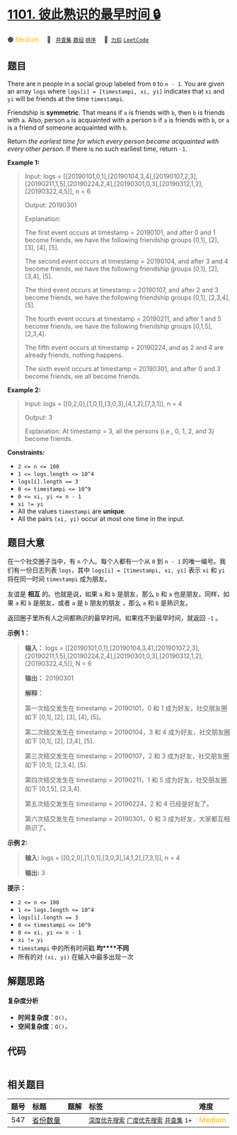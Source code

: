 # [1101. 彼此熟识的最早时间 🔒](https://2xiao.github.io/leetcode-js/problem/1101.html)

🟠 <font color=#ffb800>Medium</font>&emsp; 🔖&ensp; [`并查集`](/tag/union-find.md) [`数组`](/tag/array.md) [`排序`](/tag/sorting.md)&emsp; 🔗&ensp;[`力扣`](https://leetcode.cn/problems/the-earliest-moment-when-everyone-become-friends) [`LeetCode`](https://leetcode.com/problems/the-earliest-moment-when-everyone-become-friends)

## 题目

There are n people in a social group labeled from `0` to `n - 1`. You are
given an array `logs` where `logs[i] = [timestampi, xi, yi]` indicates that
`xi` and `yi` will be friends at the time `timestampi`.

Friendship is **symmetric**. That means if `a` is friends with `b`, then `b`
is friends with `a`. Also, person `a` is acquainted with a person `b` if `a`
is friends with `b`, or `a` is a friend of someone acquainted with `b`.

Return _the earliest time for which every person became acquainted with every
other person_. If there is no such earliest time, return `-1`.



**Example 1:**

> Input: logs = [[20190101,0,1],[20190104,3,4],[20190107,2,3],[20190211,1,5],[20190224,2,4],[20190301,0,3],[20190312,1,2],[20190322,4,5]], n = 6
> 
> Output: 20190301
> 
> Explanation: 
> 
> The first event occurs at timestamp = 20190101, and after 0 and 1 become friends, we have the following friendship groups [0,1], [2], [3], [4], [5].
> 
> The second event occurs at timestamp = 20190104, and after 3 and 4 become friends, we have the following friendship groups [0,1], [2], [3,4], [5].
> 
> The third event occurs at timestamp = 20190107, and after 2 and 3 become friends, we have the following friendship groups [0,1], [2,3,4], [5].
> 
> The fourth event occurs at timestamp = 20190211, and after 1 and 5 become friends, we have the following friendship groups [0,1,5], [2,3,4].
> 
> The fifth event occurs at timestamp = 20190224, and as 2 and 4 are already friends, nothing happens.
> 
> The sixth event occurs at timestamp = 20190301, and after 0 and 3 become friends, we all become friends.

**Example 2:**

> Input: logs = [[0,2,0],[1,0,1],[3,0,3],[4,1,2],[7,3,1]], n = 4
> 
> Output: 3
> 
> Explanation: At timestamp = 3, all the persons (i.e., 0, 1, 2, and 3) become friends.

**Constraints:**

  * `2 <= n <= 100`
  * `1 <= logs.length <= 10^4`
  * `logs[i].length == 3`
  * `0 <= timestampi <= 10^9`
  * `0 <= xi, yi <= n - 1`
  * `xi != yi`
  * All the values `timestampi` are **unique**.
  * All the pairs `(xi, yi)` occur at most one time in the input.


## 题目大意

在一个社交圈子当中，有 `n` 个人。每个人都有一个从 `0` 到 `n - 1` 的唯一编号。我们有一份日志列表 `logs`，其中 `logs[i] =
[timestampi, xi, yi]` 表示 `xi` 和 `yi` 将在同一时间 `timestampi` 成为朋友。

友谊是 **相互** 的。也就是说，如果 `a` 和 `b` 是朋友，那么 `b` 和 `a` 也是朋友。同样，如果 `a` 和 `b` 是朋友，或者
`a` 是 `b` 朋友的朋友 ，那么 `a` 和 `b` 是熟识友。

返回圈子里所有人之间都熟识的最早时间。如果找不到最早时间，就返回 `-1` 。



**示例 1：**

> 
> 
> 
> 
> 
> **输入：** logs = [[20190101,0,1],[20190104,3,4],[20190107,2,3],[20190211,1,5],[20190224,2,4],[20190301,0,3],[20190312,1,2],[20190322,4,5]], N = 6
> 
> **输出：** 20190301
> 
> **解释：**
> 
> 第一次结交发生在 timestamp = 20190101，0 和 1 成为好友，社交朋友圈如下 [0,1], [2], [3], [4], [5]。
> 
> 第二次结交发生在 timestamp = 20190104，3 和 4 成为好友，社交朋友圈如下 [0,1], [2], [3,4], [5].
> 
> 第三次结交发生在 timestamp = 20190107，2 和 3 成为好友，社交朋友圈如下 [0,1], [2,3,4], [5].
> 
> 第四次结交发生在 timestamp = 20190211，1 和 5 成为好友，社交朋友圈如下 [0,1,5], [2,3,4].
> 
> 第五次结交发生在 timestamp = 20190224，2 和 4 已经是好友了。
> 
> 第六次结交发生在 timestamp = 20190301，0 和 3 成为好友，大家都互相熟识了。
> 
> 

**示例 2:**

> 
> 
> 
> 
> 
> **输入:** logs = [[0,2,0],[1,0,1],[3,0,3],[4,1,2],[7,3,1]], n = 4
> 
> **输出:** 3
> 
> 



**提示：**

  * `2 <= n <= 100`
  * `1 <= logs.length <= 10^4`
  * `logs[i].length == 3`
  * `0 <= timestampi <= 10^9`
  * `0 <= xi, yi <= n - 1`
  * `xi != yi`
  * `timestampi` 中的所有时间戳 **均****不同**
  * 所有的对 `(xi, yi)` 在输入中最多出现一次


## 解题思路

#### 复杂度分析

- **时间复杂度**：`O()`，
- **空间复杂度**：`O()`，

## 代码

```javascript

```

## 相关题目

<!-- prettier-ignore -->
| 题号 | 标题 | 题解 | 标签 | 难度 |
| :------: | :------ | :------: | :------ | :------ |
| 547 | [省份数量](https://leetcode.com/problems/number-of-provinces) |  |  [`深度优先搜索`](/tag/depth-first-search.md) [`广度优先搜索`](/tag/breadth-first-search.md) [`并查集`](/tag/union-find.md) `1+` | <font color=#ffb800>Medium</font> |